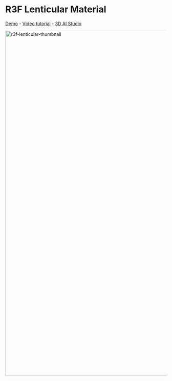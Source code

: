 # R3F Lenticular Material

[Demo](https://lenticular.wawasensei.dev) - [Video tutorial](https://youtu.be/U4OjVL5NE3A) - [3D AI Studio](https://www.3daistudio.com/)

<img width="1920" height="1080" alt="r3f-lenticular-thumbnail" src="https://github.com/user-attachments/assets/fe11db4d-b063-4aa1-b9de-e5fbee343ad8" />
